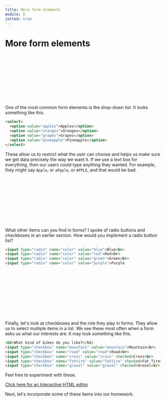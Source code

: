 ```yaml
---
title: More form elements
module: 6
jotted: true
---
```


# More form elements

<!-- video -->
<div class="embed-responsive embed-responsive-16by9"><iframe class="embed-responsive-item" src="" frameborder="0" allowfullscreen></iframe></div>

<!-- dropdowns -->

One of the most common form elements is the drop-down list.  It looks something like this.

```html
<select>
  <option value="apples">Apples</option>
  <option value="oranges">Oranges</option>
  <option value="grapes">Grapes</option>
  <option value="pineapple">Pineapple</option>
</select>
```

These allow us to restrict what the user can choose and helps us make sure we get data precisely the way we want it. If we use a text box for everything, then our users could type anything they wanted.  For example, they might say `Apple`, or `aPpple`, or `APPLE`, and that would be bad.

<!-- video -->
<div class="embed-responsive embed-responsive-16by9"><iframe class="embed-responsive-item" src="" frameborder="0" allowfullscreen></iframe></div>

<!-- radio -->
What other items can you find in forms?  I spoke of radio buttons and checkboxes in an earlier section.  How would you implement a radio button list?

```html
<input type="radio" name="color" value="blue">Blue<br>
<input type="radio" name="color" value="red">Red<br>
<input type="radio" name="color" value="green">Green<br>
<input type="radio" name="color" value="purple">Purple
```

<!-- video -->
<div class="embed-responsive embed-responsive-16by9"><iframe class="embed-responsive-item" src="" frameborder="0" allowfullscreen></iframe></div>

<!-- checkboxes -->
Finally, let's look at checkboxes and the role they play in forms.  They allow us to select multiple items in a list.  We see these most often when a form asks us what our interests are.  It may look something like this.

```html
<h2>What kind of bikes do you like?</h2>
<input type="checkbox" name="mountain" value="mountain">Mountain<br>
<input type="checkbox" name="road" value="road">Road<br>
<input type="checkbox" name="cross" value="cross" checked>Cross<br>
<input type="checkbox" name="fattire" value="fattire" checked>Fat Tire<br>
<input type="checkbox" name="gravel" value="gravel" checked>Gravel<br>
```

Feel free to experiment with these.

<a href='http://www.silverleaf-consulting.com/CodeEditor/' target="_new">Click here for an Interactive HTML editor</a>

Next, let's incorporate some of these items into our homework.